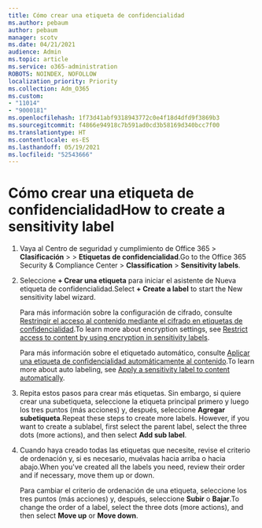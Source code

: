 ```yaml
---
title: Cómo crear una etiqueta de confidencialidad
ms.author: pebaum
author: pebaum
manager: scotv
ms.date: 04/21/2021
audience: Admin
ms.topic: article
ms.service: o365-administration
ROBOTS: NOINDEX, NOFOLLOW
localization_priority: Priority
ms.collection: Adm_O365
ms.custom:
- "11014"
- "9000181"
ms.openlocfilehash: 1f73d41abf9318943772c0e4f18d4dfd9f3869b3
ms.sourcegitcommit: f4866e94918c7b591ad0cd3b58169d340bcc7f00
ms.translationtype: HT
ms.contentlocale: es-ES
ms.lasthandoff: 05/19/2021
ms.locfileid: "52543666"
---
```

# <a name="how-to-create-a-sensitivity-label"></a><span data-ttu-id="d59bc-102">Cómo crear una etiqueta de confidencialidad</span><span class="sxs-lookup"><span data-stu-id="d59bc-102">How to create a sensitivity label</span></span>

1. <span data-ttu-id="d59bc-103">Vaya al Centro de seguridad y cumplimiento de Office 365 > **Clasificación** >  > **Etiquetas de confidencialidad**.</span><span class="sxs-lookup"><span data-stu-id="d59bc-103">Go to the Office 365 Security & Compliance Center > **Classification** > **Sensitivity labels**.</span></span>

1. <span data-ttu-id="d59bc-104">Seleccione **+ Crear una etiqueta** para iniciar el asistente de Nueva etiqueta de confidencialidad.</span><span class="sxs-lookup"><span data-stu-id="d59bc-104">Select **+ Create a label** to start the New sensitivity label wizard.</span></span>

    <span data-ttu-id="d59bc-105">Para más información sobre la configuración de cifrado, consulte [Restringir el acceso al contenido mediante el cifrado en etiquetas de confidencialidad](https://go.microsoft.com/fwlink/?linkid=2106331).</span><span class="sxs-lookup"><span data-stu-id="d59bc-105">To learn more about encryption settings, see [Restrict access to content by using encryption in sensitivity labels](https://go.microsoft.com/fwlink/?linkid=2106331).</span></span>

    <span data-ttu-id="d59bc-106">Para más información sobre el etiquetado automático, consulte [Aplicar una etiqueta de confidencialidad automáticamente al contenido](https://go.microsoft.com/fwlink/?linkid=2105837).</span><span class="sxs-lookup"><span data-stu-id="d59bc-106">To learn more about auto labeling, see [Apply a sensitivity label to content automatically](https://go.microsoft.com/fwlink/?linkid=2105837).</span></span>

1. <span data-ttu-id="d59bc-p101">Repita estos pasos para crear más etiquetas. Sin embargo, si quiere crear una subetiqueta, seleccione la etiqueta principal primero y luego los tres puntos (más acciones) y, después, seleccione **Agregar subetiqueta**.</span><span class="sxs-lookup"><span data-stu-id="d59bc-p101">Repeat these steps to create more labels. However, if you want to create a sublabel, first select the parent label, select the three dots (more actions), and then select **Add sub label**.</span></span>

1. <span data-ttu-id="d59bc-109">Cuando haya creado todas las etiquetas que necesite, revise el criterio de ordenación y, si es necesario, muévalas hacia arriba o hacia abajo.</span><span class="sxs-lookup"><span data-stu-id="d59bc-109">When you've created all the labels you need, review their order and if necessary, move them up or down.</span></span> 
    
    <span data-ttu-id="d59bc-110">Para cambiar el criterio de ordenación de una etiqueta, seleccione los tres puntos (más acciones) y, después, seleccione **Subir** o **Bajar**.</span><span class="sxs-lookup"><span data-stu-id="d59bc-110">To change the order of a label, select the three dots (more actions), and then select **Move up** or **Move down**.</span></span>
